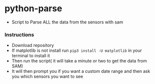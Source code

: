 # python-parse
- Script to Parse ALL the data from the sensors with sam

### Instructions
- Download repository
- If matplotlib is not install run `pip3 install -U matplotlib` in your terminal to install it
- Then run the script( it will take a minute or two to get the data from SAM)
- It will then prompt you if you want a custom date range and then ask you which sensors you want to see
